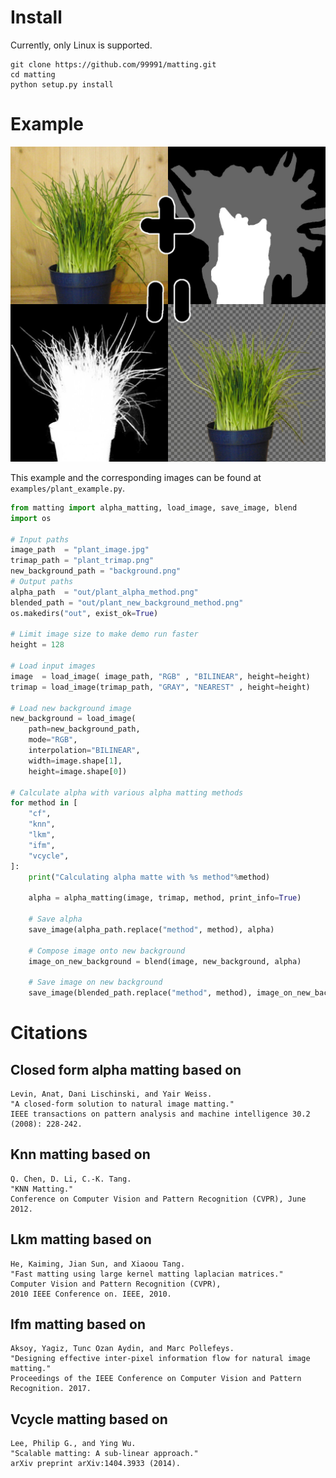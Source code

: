 # Install

Currently, only Linux is supported.

```
git clone https://github.com/99991/matting.git
cd matting
python setup.py install
```

# Example

![image of plant, trimap and plant alpha](https://raw.githubusercontent.com/99991/matting/master/examples/plant_result.jpg)

This example and the corresponding images can be found at `examples/plant_example.py`.

```python
from matting import alpha_matting, load_image, save_image, blend
import os

# Input paths
image_path  = "plant_image.jpg"
trimap_path = "plant_trimap.png"
new_background_path = "background.png"
# Output paths
alpha_path  = "out/plant_alpha_method.png"
blended_path = "out/plant_new_background_method.png"
os.makedirs("out", exist_ok=True)

# Limit image size to make demo run faster
height = 128

# Load input images
image  = load_image( image_path, "RGB" , "BILINEAR", height=height)
trimap = load_image(trimap_path, "GRAY", "NEAREST" , height=height)

# Load new background image
new_background = load_image(
    path=new_background_path,
    mode="RGB",
    interpolation="BILINEAR",
    width=image.shape[1],
    height=image.shape[0])

# Calculate alpha with various alpha matting methods
for method in [
    "cf",
    "knn",
    "lkm",
    "ifm",
    "vcycle",
]:
    print("Calculating alpha matte with %s method"%method)
    
    alpha = alpha_matting(image, trimap, method, print_info=True)

    # Save alpha
    save_image(alpha_path.replace("method", method), alpha)

    # Compose image onto new background
    image_on_new_background = blend(image, new_background, alpha)

    # Save image on new background
    save_image(blended_path.replace("method", method), image_on_new_background)

```

# Citations

## Closed form alpha matting based on
```
Levin, Anat, Dani Lischinski, and Yair Weiss.
"A closed-form solution to natural image matting."
IEEE transactions on pattern analysis and machine intelligence 30.2 (2008): 228-242.
```

## Knn matting based on
```
Q. Chen, D. Li, C.-K. Tang.
"KNN Matting."
Conference on Computer Vision and Pattern Recognition (CVPR), June 2012.
```

## Lkm matting based on
```
He, Kaiming, Jian Sun, and Xiaoou Tang.
"Fast matting using large kernel matting laplacian matrices."
Computer Vision and Pattern Recognition (CVPR),
2010 IEEE Conference on. IEEE, 2010.
```

## Ifm matting based on
```
Aksoy, Yagiz, Tunc Ozan Aydin, and Marc Pollefeys.
"Designing effective inter-pixel information flow for natural image matting."
Proceedings of the IEEE Conference on Computer Vision and Pattern Recognition. 2017.
```

## Vcycle matting based on
```
Lee, Philip G., and Ying Wu.
"Scalable matting: A sub-linear approach."
arXiv preprint arXiv:1404.3933 (2014).
```
